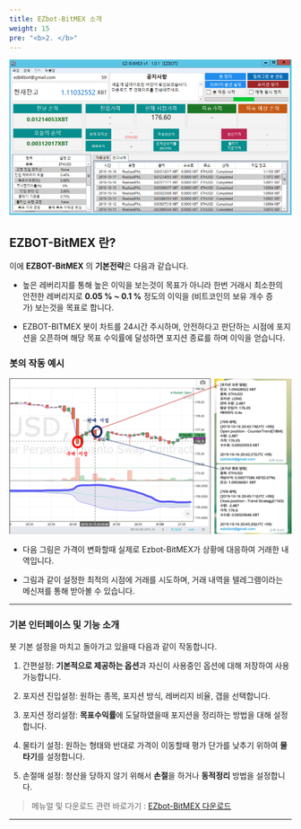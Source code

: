 ```yaml
---
title: EZbot-BitMEX 소개
weight: 15
pre: "<b>2. </b>"
---
```


![](/picture/EZBITMEX1.png?width=100%&height=50%)

## EZBOT-BitMEX 란?

이에 **EZBOT-BitMEX** 의 **기본전략**은 다음과 같습니다.

- 높은 레버리지를 통해 높은 이익을 보는것이 목표가 아니라 한번 거래시 최소한의 안전한 레버리지로 **0.05 % ~ 0.1 %** 정도의 이익을 (비트코인의 보유 개수 증가) 보는것을 목표로 합니다.

- EZBOT-BITMEX 봇이 차트를 24시간 주시하며, 안전하다고 판단하는 시점에 포지션을 오픈하며 해당 목표 수익률에 달성하면 포지션 종료를 하며 이익을 얻습니다.

### 봇의 작동 예시

![](/picture/buy.png?width=100%&height=50%)


-  다음 그림은 가격이 변화할때 실제로 Ezbot-BitMEX가 상황에 대응하여 거래한 내역입니다.

- 그림과 같이 설정한 최적의 시점에 거래를 시도하며, 거래 내역을 텔레그램이라는 메신져를 통해 받아볼 수 있습니다.



---


### 기본 인터페이스 및 기능 소개

봇 기본 설정을 마치고 돌아가고 있을때 다음과 같이 작동합니다.

1. 간편설정: **기본적으로 제공하는 옵션**과 자신이 사용중인 옵션에 대해 저장하여 사용 가능합니다.

2. 포지션 진입설정: 원하는 종목, 포지션 방식, 레버리지 비율, 갭을 선택합니다.

3. 포지션 정리설정: **목표수익률**에 도달하였을때 포지션을 정리하는 방법을 대해 설정합니다.

4. 물타기 설정: 원하는 형태와 반대로 가격이 이동할때 평가 단가를 낮추기 위하여 **물타기**를 설정합니다.

5. 손절매 설정: 청산을 당하지 않기 위해서 **손절**을 하거나 **동적정리** 방법을 설정합니다. 

>메뉴얼 및 다운로드 관련 바로가기 : 
[EZbot-BitMEX  다운로드](/4_install_file/1_bitmex/)

---